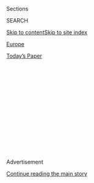 <div id="app">

<div>

<div>

<div>

<div class="NYTAppHideMasthead css-1q2w90k e1suatyy0">

<div class="section css-ui9rw0 e1suatyy2">

<div class="css-eph4ug er09x8g0">

<div class="css-6n7j50">

</div>

<span class="css-1dv1kvn">Sections</span>

<div class="css-10488qs">

<span class="css-1dv1kvn">SEARCH</span>

</div>

[Skip to content](#site-content)[Skip to site
index](#site-index)

</div>

<div id="masthead-section-label" class="css-1wr3we4 eaxe0e00">

[Europe](https://www.nytimes.com/section/world/europe)

</div>

<div class="css-10698na e1huz5gh0">

</div>

</div>

<div id="masthead-bar-one" class="section hasLinks css-15hmgas e1csuq9d3">

<div class="css-uqyvli e1csuq9d0">

</div>

<div class="css-1uqjmks e1csuq9d1">

</div>

<div class="css-9e9ivx">

[](https://myaccount.nytimes.com/auth/login?response_type=cookie&client_id=vi)

</div>

<div class="css-1bvtpon e1csuq9d2">

[Today’s
Paper](https://www.nytimes.com/section/todayspaper)

</div>

</div>

</div>

</div>

<div data-aria-hidden="false">

<div id="site-content" data-role="main">

<div>

<div class="css-1aor85t" style="opacity:0.000000001;z-index:-1;visibility:hidden">

<div class="css-1hqnpie">

<div class="css-epjblv">

<span class="css-17xtcya">[Europe](/section/world/europe)</span><span class="css-x15j1o">|</span><span class="css-fwqvlz">Hungary’s
Lawmakers Reject Plan to Block Resettlement of
Refugees</span>

</div>

<div class="css-k008qs">

<div class="css-1iwv8en">

<span class="css-18z7m18"></span>

<div>

</div>

</div>

<span class="css-1n6z4y">https://nyti.ms/2eAc5HC</span>

<div class="css-1705lsu">

<div class="css-4xjgmj">

<div class="css-4skfbu" data-role="toolbar" data-aria-label="Social Media Share buttons, Save button, and Comments Panel with current comment count" data-testid="share-tools">

  - 
  - 
  - 
  - 
    
    <div class="css-6n7j50">
    
    </div>

  - 

</div>

</div>

</div>

</div>

</div>

</div>

<div class="css-13pd83m">

</div>

<div id="top-wrapper" class="css-1sy8kpn">

<div id="top-slug" class="css-l9onyx">

Advertisement

</div>

[Continue reading the main
story](#after-top)

<div class="ad top-wrapper" style="text-align:center;height:100%;display:block;min-height:250px">

<div id="top" class="place-ad" data-position="top" data-size-key="top">

</div>

</div>

<div id="after-top">

</div>

</div>

<div id="sponsor-wrapper" class="css-1hyfx7x">

<div id="sponsor-slug" class="css-19vbshk">

Supported by

</div>

[Continue reading the main
story](#after-sponsor)

<div id="sponsor" class="ad sponsor-wrapper" style="text-align:center;height:100%;display:block">

</div>

<div id="after-sponsor">

</div>

</div>

<div class="css-1vkm6nb ehdk2mb0">

# Hungary’s Lawmakers Reject Plan to Block Resettlement of Refugees

</div>

<div class="css-79elbk" data-testid="photoviewer-wrapper">

<div class="css-z3e15g" data-testid="photoviewer-wrapper-hidden">

</div>

<div class="css-1a48zt4 ehw59r15" data-testid="photoviewer-children">

![<span class="css-16f3y1r e13ogyst0" data-aria-hidden="true">Prime
Minister Viktor Orban of Hungary, right, in Parliament in Budapest on
Tuesday. His plan to block a European Union program to resettle migrants
from the Middle East and Africa was rejected by
lawmakers.</span><span class="css-cnj6d5 e1z0qqy90" itemprop="copyrightHolder"><span class="css-1ly73wi e1tej78p0">Credit...</span><span><span>Attila
Kisbenedek/Agence France-Presse — Getty
Images</span></span></span>](https://static01.nyt.com/images/2016/11/09/world/09hungary-web1/09hungary-web1-articleLarge.jpg?quality=75&auto=webp&disable=upscale)

</div>

</div>

<div class="css-xt80pu e12qa4dv0">

<div class="css-18e8msd">

<div class="css-vp77d3 epjyd6m0">

<div class="css-1baulvz">

By <span class="css-1baulvz" itemprop="name">Balint Bardi</span> and
[<span class="css-1baulvz last-byline" itemprop="name">Palko
Karasz</span>](https://www.nytimes.com/by/palko-karasz)

</div>

</div>

  - Nov. 8,
    2016

  - 
    
    <div class="css-4xjgmj">
    
    <div class="css-d8bdto" data-role="toolbar" data-aria-label="Social Media Share buttons, Save button, and Comments Panel with current comment count" data-testid="share-tools">
    
      - 
      - 
      - 
      - 
        
        <div class="css-6n7j50">
        
        </div>
    
      - 
    
    </div>
    
    </div>

</div>

</div>

<div class="section meteredContent css-1r7ky0e" name="articleBody" itemprop="articleBody">

<div class="css-1fanzo5 StoryBodyCompanionColumn">

<div class="css-53u6y8">

BUDAPEST — Lawmakers in Hungary on Tuesday rejected a proposed national
ban on refugees relocated from the rest of the European Union, dealing a
rare defeat to Prime Minister Viktor Orban.

Mr. Orban submitted a plan to ban the refugees, in the form of a
constitutional
[amendment](http://www.kormany.hu/en/the-prime-minister/news/the-prime-minister-has-submitted-to-parliament-a-bill-for-a-constitutional-amendment),
last month, after a similar proposal
[failed](http://www.nytimes.com/2016/10/03/world/europe/hungary-to-vote-on-accepting-more-migrants-as-europe-watches.html)
to pass by referendum because of insufficient voter turnout.

He has vowed to block a [European Union
program](http://europa.eu/rapid/press-release_IP-15-6134_en.htm) that
would resettle migrants from the Middle East and Africa who have gone to
countries like Greece and Italy. Under that program, Hungary, a nation
of 10 million, would have to accept
[1,294](http://ec.europa.eu/dgs/home-affairs/what-we-do/policies/european-agenda-migration/press-material/docs/state_of_play_-_relocation_en.pdf)
of a total of about 160,000 migrants.

</div>

</div>

<div class="css-79elbk" data-testid="photoviewer-wrapper">

<div class="css-z3e15g" data-testid="photoviewer-wrapper-hidden">

</div>

<div class="css-1a48zt4 ehw59r15" data-testid="photoviewer-children">

![<span class="css-16f3y1r e13ogyst0" data-aria-hidden="true">Refugees
set up camp outside the Keleti train station in Budapest last year. Mr.
Orban began an aggressive campaign against migrants last year, as
hundreds of thousands crossed Hungary’s southern
border.</span><span class="css-cnj6d5 e1z0qqy90" itemprop="copyrightHolder"><span class="css-1ly73wi e1tej78p0">Credit...</span><span>Mauricio
Lima for The New York
Times</span></span>](https://static01.nyt.com/images/2016/11/09/world/09hungary-web2/09hungary-web2-articleLarge.jpg?quality=75&auto=webp&disable=upscale)

</div>

</div>

<div class="css-1fanzo5 StoryBodyCompanionColumn">

<div class="css-53u6y8">

The amendment needed two-thirds of sitting members of the 199-member
Parliament to pass. It got 131 votes on Tuesday — two shy of the
necessary threshold. Three lawmakers voted no, and the rest abstained.

</div>

</div>

<div class="css-1fanzo5 StoryBodyCompanionColumn">

<div class="css-53u6y8">

The far-right Jobbik party, which is part of the official opposition but
usually sides with Mr. Orban’s Fidesz party on migration issues, was
crucial to the defeat of the amendment.

Gabor Vona, a lawmaker and the leader of Jobbik, said that his party
would support only a solution that “defends Hungary and Hungarian
people, not just from poor migrants but from rich migrants, not just
from poor terrorists but from rich terrorists.”

He was referring to a rule that allows foreigners who invest over
300,000 euros, or about $332,000, in Hungarian bonds to acquire
residency. The program dates to 2012, but it has drawn attention
recently, after reports that Hungarian bonds could be bought in places
like Erbil, Iraq. Critics say that allowing migrants to settle in
Hungary could open the door to terrorists from unstable countries like
Iraq, and they say the residency program might open the door to
corruption.

</div>

</div>

<div style="max-width:100%;margin:0 auto">

<div class="css-17dprlf" data-id="100000004679424" data-slug="hungary-referendum-infobox" style="max-width:300px">

</div>

</div>

<div class="css-1fanzo5 StoryBodyCompanionColumn">

<div class="css-53u6y8">

The Fidesz party has been politically weaker since last year, when it
lost its supermajority in Parliament. That advantage had allowed Mr.
Orban’s government to rewrite the Constitution and to pass legislation
to rein in the judiciary and the press, packing some of the country’s
top institutions with political allies.

Lajos Kosa, an ally of Mr. Orban who leads Fidesz lawmakers in
Parliament, said before the vote on Tuesday that the Jobbik party would
be “joining the ranks of traitors” if it rejected the amendment.

“Hungary can only count on Fidesz and K.D.N.P. in the struggle against
migration,” he said as he emerged from the vote, using the initials for
the Christian Democratic People’s Party, which is part of the governing
coalition.

“We are naturally going to continue the struggle,” he said, noting that
more than three million voters in the referendum had opted to support
the ban on
migrants.

</div>

</div>

<div class="css-1sngw6j">

[](https://www.nytimes.com/interactive/2016/05/22/world/europe/europe-right-wing-austria-hungary.html)

<div class="css-1eoytci">

![](https://static01.nyt.com/images/2016/05/22/world/europe/europe-right-wing-austria-hungary-1463897749837/europe-right-wing-austria-hungary-1463897749837-thumbLarge-v5.png)

</div>

<div class="css-1rha1bf">

## How Far Is Europe Swinging to the Right?

Right-wing parties have been achieving electoral success in a growing
number of nations.

</div>

</div>

<div class="css-1fanzo5 StoryBodyCompanionColumn">

<div class="css-53u6y8">

On Tuesday, analysts were cautious in interpreting the defeat of the
amendment as a sign of the government’s declining political power.

“I wouldn’t say that this is a huge failure for Orban — it’s a failure,
but a minor one,” said Csaba Toth, the director of strategy for the
Republikon Institute, a research and advocacy group that has been
critical of Mr. Orban’s government. “This is the second time the
government can’t have their own way, which is important for a group
whose main governing strategy is power.”

</div>

</div>

<div class="css-1fanzo5 StoryBodyCompanionColumn">

<div class="css-53u6y8">

Last year, Mr. Orban and his government began an aggressive campaign
against migrants, particularly those from the Middle East, as hundreds
of thousands crossed Hungary’s southern border, most of them en route to
Germany. The number of crossings fell nearly to zero after Hungary built
a razor-wire fence along sections of the border and as the flow of
migrants shifted away from the Balkans.

Nonetheless, Fidesz’s campaign against migration has continued, and the
party’s stance has seized both attention and voters from Jobbik, which
had been the main voice for right-wing nationalists.

Mr. Toth, the analyst, said that the vote on Tuesday could be seen as an
attempt by Jobbik to improve its political standing. “It can say that
corruption is more important to Fidesz than the fight against quotas,”
he said.

</div>

</div>

</div>

<div>

</div>

<div>

</div>

<div>

</div>

<div>

<div id="bottom-wrapper" class="css-1ede5it">

<div id="bottom-slug" class="css-l9onyx">

Advertisement

</div>

[Continue reading the main
story](#after-bottom)

<div id="bottom" class="ad bottom-wrapper" style="text-align:center;height:100%;display:block;min-height:90px">

</div>

<div id="after-bottom">

</div>

</div>

</div>

</div>

</div>

## Site Index

<div>

</div>

## Site Information Navigation

  - [© <span>2020</span> <span>The New York Times
    Company</span>](https://help.nytimes.com/hc/en-us/articles/115014792127-Copyright-notice)

<!-- end list -->

  - [NYTCo](https://www.nytco.com/)
  - [Contact
    Us](https://help.nytimes.com/hc/en-us/articles/115015385887-Contact-Us)
  - [Work with us](https://www.nytco.com/careers/)
  - [Advertise](https://nytmediakit.com/)
  - [T Brand Studio](http://www.tbrandstudio.com/)
  - [Your Ad
    Choices](https://www.nytimes.com/privacy/cookie-policy#how-do-i-manage-trackers)
  - [Privacy](https://www.nytimes.com/privacy)
  - [Terms of
    Service](https://help.nytimes.com/hc/en-us/articles/115014893428-Terms-of-service)
  - [Terms of
    Sale](https://help.nytimes.com/hc/en-us/articles/115014893968-Terms-of-sale)
  - [Site
    Map](https://spiderbites.nytimes.com)
  - [Help](https://help.nytimes.com/hc/en-us)
  - [Subscriptions](https://www.nytimes.com/subscription?campaignId=37WXW)

</div>

</div>

</div>

</div>
